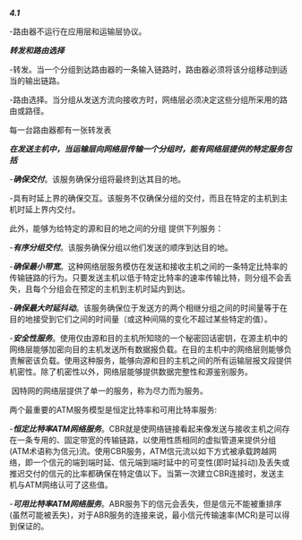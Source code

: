 ***4.1***

-路由器不运行在应用层和运输层协议。



***转发和路由选择***



-转发。当一个分组到达路由器的一条输入链路时，路由器必须将该分组移动到适当的输出链路。

-路由选择。当分组从发送方流向接收方时，网络层必须决定这些分组所采用的路由或路径。

每一台路由器都有一张转发表



***在发送主机中，当运输层向网络层传输一个分组时，能有网络层提供的特定服务包括***



-***确保交付***。该服务确保分组将最终到达其目的地。

-具有时延上界的确保交互。该服务不仅确保分组的交付，而且在特定的主机到主机时延上界内交付。

此外，能够为给特定的源和目的地之间的分组 提供下列服务：

​	-***有序分组交付***。该服务确保分组以他们发送的顺序到达目的地。

​	-***确保最小带宽***。这种网络层服务模仿在发送和接收主机之间的一条特定比特率的传输链路的行为。只要发送主机以低于特定比特率的速率传输比特，则分组不会丢失，且每个分组会在预定的主机到主机时延内到达。

​	-***确保最大时延抖动***。该服务确保位于发送方的两个相继分组之间的时间量等于在目的地接受到它们之间的时间量（或这种间隔的变化不超过某些特定的值）。

​	-***安全性服务***。使用仅由源和目的主机所知晓的一个秘密回话密钥，在源主机中的网络层能够加密向目的主机发送所有数据报负载。在目的主机中的网络层则能够负责解密该负载。使用这种服务，能够向源和目的主机之间的所有运输层报文段提供机密性。除了机密性以外，网络层能够提供数据完整性和源鉴别服务。

​	因特网的网络层提供了单一的服务，称为尽力而为服务。

两个最重要的ATM服务模型是恒定比特率和可用比特率服务:

-***恒定比特率ATM网络服务***。CBR就是使网络链接看起来像发送与接收主机之间存在一条专用的、固定带宽的传输链路，以使用性质相同的虚拟管道来提供分组(ATM术语称为信元)流。使用CBR服务，ATM信元流以如下方式被承载跨越网络，即一个信元的端到端时延、信元端到端时延中的可变性(即时延抖动)及丢失或推迟交付的信元的比率都确保在特定值以下。当第一次建立CBR连接时，发送主机与ATM网络认可了这些值。

-***可用比特率ATM网络服务***。ABR服务下的信元会丢失，但是信元不能被重排序(虽然可能被丢失)，对于ABR服务的连接来说，最小信元传输速率(MCR)是可以得到保证的。


